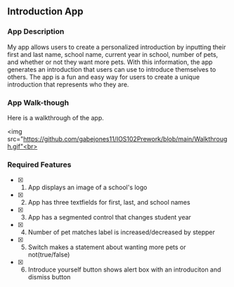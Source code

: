 ## Introduction App

### App Description

 My app allows users to create a personalized introduction by inputting their first and last name, school name, current year in school, number of pets, and whether or not they want more pets. With this information, the app generates an introduction that users can use to introduce themselves to others. The app is a fun and easy way for users to create a unique introduction that represents who they are.

### App Walk-though

 Here is a walkthrough of the app.

<img src="https://github.com/gabejones11/IOS102Prework/blob/main/Walkthrough.gif"<br>


### Required Features

- [x] 1. App displays an image of a school's logo
- [x] 2. App has three textfields for first, last, and school names
- [x] 3. App has a segmented control that changes student year
- [x] 4. Number of pet matches label is increased/decreased by stepper
- [x] 5. Switch makes a statement about wanting more pets or not(true/false) 
- [x] 6. Introduce yourself button shows alert box with an introduciton and dismiss button

